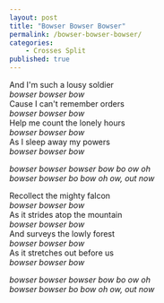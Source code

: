 ```yaml
---
layout: post
title: "Bowser Bowser Bowser"
permalink: /bowser-bowser-bowser/
categories:
    - Crosses Split
published: true
---
```


And I'm such a lousy soldier  
_bowser bowser bow_  
Cause I can't remember orders  
_bowser bowser bow_  
Help me count the lonely hours  
_bowser bowser bow_  
As I sleep away my powers  
_bowser bowser bow_  

_bowser bowser bowser bow bo ow oh_  
_bowser bowser bo bow oh ow, out now_

Recollect the mighty falcon  
_bowser bowser bow_  
As it strides atop the mountain  
_bowser bowser bow_  
And surveys the lowly forest  
_bowser bowser bow_  
As it stretches out before us  
_bowser bowser bow_  

_bowser bowser bowser bow bo ow oh_  
_bowser bowser bo bow oh ow, out now_
